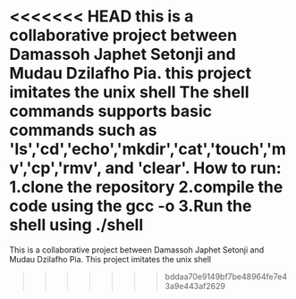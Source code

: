 <<<<<<< HEAD
this is a collaborative project between Damassoh Japhet Setonji and Mudau Dzilafho Pia.
this project imitates the unix shell
The shell commands supports basic commands such as 'ls','cd','echo','mkdir','cat','touch','mv','cp','rmv', and 'clear'.
How to run:
1.clone the repository
2.compile the code using the gcc -o
3.Run the shell using ./shell
=======
This is a collaborative project between Damassoh Japhet Setonji and Mudau Dzilafho Pia. This project imitates the unix shell
>>>>>>> bddaa70e9149bf7be48964fe7e43a9e443af2629

